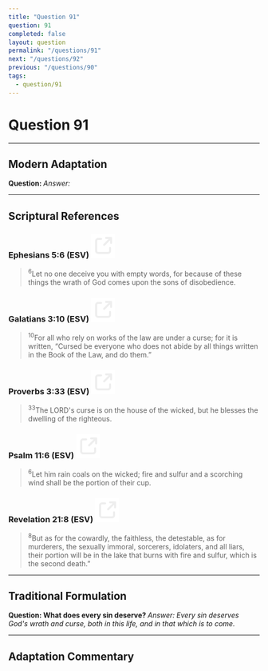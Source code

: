 ```yaml
---
title: "Question 91"
question: 91
completed: false
layout: question
permalink: "/questions/91"
next: "/questions/92"
previous: "/questions/90"
tags:
  - question/91
---
```

# Question 91
---
## Modern Adaptation
<strong>
    Question:
</strong>

<em>
    Answer:
</em>

---
## Scriptural References
### Ephesians 5:6 (ESV) <a href="https://biblegateway.com/passage/?search=Ephesians+5%3A6&version=ESV"><img src="/assets/svg/link.svg"/></a>
> <sup>6</sup>Let no one deceive you with empty words, for because of these things the wrath of God comes upon the sons of disobedience.

### Galatians 3:10 (ESV) <a href="https://biblegateway.com/passage/?search=Galatians+3%3A10&version=ESV"><img src="/assets/svg/link.svg"/></a>
> <sup>10</sup>For all who rely on works of the law are under a curse; for it is written, “Cursed be everyone who does not abide by all things written in the Book of the Law, and do them.”

### Proverbs 3:33 (ESV) <a href="https://biblegateway.com/passage/?search=Proverbs+3%3A33&version=ESV"><img src="/assets/svg/link.svg"/></a>
> <sup>33</sup>The LORD's curse is on the house of the wicked, but he blesses the dwelling of the righteous.

### Psalm 11:6 (ESV) <a href="https://biblegateway.com/passage/?search=Psalm+11%3A6&version=ESV"><img src="/assets/svg/link.svg"/></a>
> <sup>6</sup>Let him rain coals on the wicked; fire and sulfur and a scorching wind shall be the portion of their cup.

### Revelation 21:8 (ESV) <a href="https://biblegateway.com/passage/?search=Revelation+21%3A8&version=ESV"><img src="/assets/svg/link.svg"/></a>
> <sup>8</sup>But as for the cowardly, the faithless, the detestable, as for murderers, the sexually immoral, sorcerers, idolaters, and all liars, their portion will be in the lake that burns with fire and sulfur, which is the second death.”

---
## Traditional Formulation
<strong>
    Question: What does every sin deserve?
</strong>

<em>
    Answer: Every sin deserves God's wrath and curse, both in this life, and in that which is to come.
</em>

---
## Adaptation Commentary
